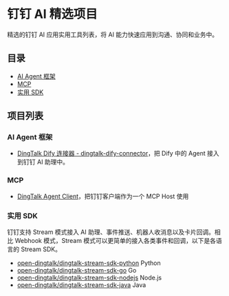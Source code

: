 # 钉钉 AI 精选项目

精选的钉钉 AI 应用实用工具列表，将 AI 能力快速应用到沟通、协同和业务中。

## 目录

- [AI Agent 框架](#ai-agent-框架)
- [MCP](#mcp)
- [实用 SDK](#实用-sdk)

## 项目列表


### AI Agent 框架

- [DingTalk Dify 连接器 - dingtalk-dify-connector](https://github.com/chzealot/dingtalk-dify-connector)，把 Dify 中的 Agent 接入到钉钉 AI 助理中。

### MCP

- [DingTalk Agent Client](https://github.com/darrenyao/dingtalk-agent-client)，把钉钉客户端作为一个 MCP Host 使用

### <span id="sdk">实用 SDK</span>

钉钉支持 Stream 模式接入 AI 助理、事件推送、机器人收消息以及卡片回调。相比 Webhook 模式，Stream 模式可以更简单的接入各类事件和回调，以下是各语言的 Stream SDK。


- [open-dingtalk/dingtalk-stream-sdk-python](https://github.com/open-dingtalk/dingtalk-stream-sdk-python) Python
- [open-dingtalk/dingtalk-stream-sdk-go](https://github.com/open-dingtalk/dingtalk-stream-sdk-go) Go
- [open-dingtalk/dingtalk-stream-sdk-nodejs](https://github.com/open-dingtalk/dingtalk-stream-sdk-nodejs) Node.js
- [open-dingtalk/dingtalk-stream-sdk-java](https://github.com/open-dingtalk/dingtalk-stream-sdk-java) Java
